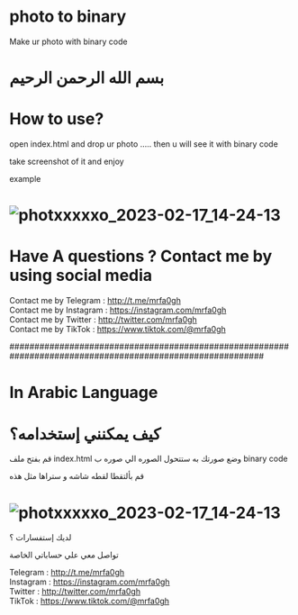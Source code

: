 # photo to binary
Make ur photo with binary code
# بسم الله الرحمن الرحيم

# How to use?
open index.html and drop ur photo ..... then u will see it with binary code

take screenshot of it and enjoy

example
# ![photxxxxxo_2023-02-17_14-24-13](https://user-images.githubusercontent.com/117339225/221443322-fcab201f-3091-43af-84c8-16aa60b714ce.jpg)

# Have A questions ? Contact me by using social media

Contact me by Telegram  : http://t.me/mrfa0gh<br>
Contact me by Instagram : https://instagram.com/mrfa0gh<br>
Contact me by Twitter   : http://twitter.com/mrfa0gh<br>
Contact me by TikTok   : https://www.tiktok.com/@mrfa0gh<br>


###########################################################################################################
# In Arabic Language

# كيف يمكنني إستخدامه؟
قم بفتح ملف index.html 
وضع صورتك به
ستتحول الصوره الي صوره ب binary code

قم بألتقطا لقطه شاشه و ستراها مثل هذه
# ![photxxxxxo_2023-02-17_14-24-13](https://user-images.githubusercontent.com/117339225/221443322-fcab201f-3091-43af-84c8-16aa60b714ce.jpg)
لديك إستفسارات ؟

تواصل معي علي حساباتي الخاصة

Telegram  : http://t.me/mrfa0gh<br>
Instagram : https://instagram.com/mrfa0gh<br>
Twitter   : http://twitter.com/mrfa0gh<br>
TikTok    : https://www.tiktok.com/@mrfa0gh<br>

